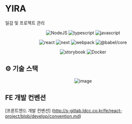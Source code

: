 # YIRA
일감 및 프로젝트 관리

<div align="center">


![NodeJS](https://img.shields.io/badge/Node.js-v16.14.0-339933?logo=node.js&style=plastic)
![typescript](https://img.shields.io/badge/typescript-v4.3.5-007acc?logo=typescript&style=plastic)
![javascript](https://img.shields.io/badge/javascript-ES2020-yellow?logo=javascript&style=plastic)

![react](https://img.shields.io/badge/react-v17.0.2-61dafb?logo=React&style=plastic)
![next](https://img.shields.io/badge/next-v11.0.1-eee?logo=next.js&style=plastic)
![webpack](https://img.shields.io/badge/webpack-v5.6.0-8dd6f9?logo=Webpack&style=plastic)
![@babel/core](https://img.shields.io/badge/@babel/core-v7.16.5-f9dc3e?logo=Babel&style=plastic)

![storybook](https://img.shields.io/badge/storybook-v6.4.9-ff4785?logo=Storybook&style=plastic)
![Docker](https://img.shields.io/badge/Docker-v20.10.0-2496ed?logo=Docker&style=plastic)

</div>

## ⚙️ 기술 스택

<div align="center">

 ![image](https://user-images.githubusercontent.com/59982366/156309266-fdd3a9f3-6464-47c6-9b02-36c79e27458d.png)

</div>


## FE 개발 컨벤션

[프론트엔드 개발 컨벤션] (http://s-gitlab.ldcc.co.kr/fe/react-project/blob/develop/convention.md)

